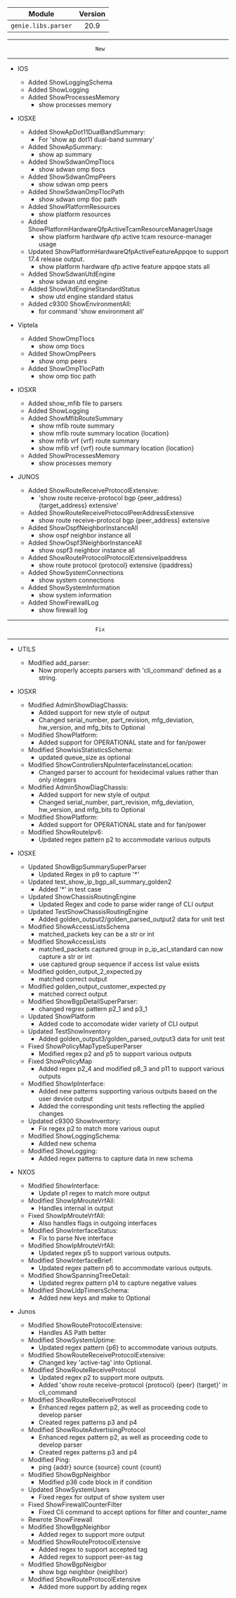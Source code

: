 | Module                  | Version       |
| ------------------------|:-------------:|
| ``genie.libs.parser``   |    20.9       |

--------------------------------------------------------------------------------
                                New
--------------------------------------------------------------------------------
* IOS
    * Added ShowLoggingSchema
    * Added ShowLogging
    * Added ShowProcessesMemory
        * show processes memory

* IOSXE
    * Added ShowApDot11DualBandSummary:
        * For 'show ap dot11 dual-band summary'
    * Added ShowApSummary:
        * show ap summary
    * Added ShowSdwanOmpTlocs
        * show sdwan omp tlocs
    * Added ShowSdwanOmpPeers
        * show sdwan omp peers
    * Added ShowSdwanOmpTlocPath
        * show sdwan omp tloc path
    * Added ShowPlatformResources
        * show platform resources
    * Added ShowPlatformHardwareQfpActiveTcamResourceManagerUsage
        * show platform hardware qfp active tcam resource-manager usage
    * Updated ShowPlatformHardwareQfpActiveFeatureAppqoe to support 17.4 release output.
        * show platform hardware qfp active feature appqoe stats all
    * Added ShowSdwanUtdEngine
        * show sdwan utd engine
    * Added ShowUtdEngineStandardStatus
        * show utd engine standard status
    * Added c9300 ShowEnvironmentAll:
        * for command 'show environment all'

* Viptela
    * Added ShowOmpTlocs
        * show omp tlocs
    * Added ShowOmpPeers
        * show omp peers
    * Added ShowOmpTlocPath
        * show omp tloc path

* IOSXR
    * Added show_mfib file to parsers
    * Added ShowLogging
    * Added ShowMfibRouteSummary
        * show mfib route summary
        * show mfib route summary location {location}
        * show mfib vrf {vrf} route summary
        * show mfib vrf {vrf} route summary location {location}
    * Added ShowProcessesMemory
        * show processes memory

* JUNOS
    * Added ShowRouteReceiveProtocolExtensive:
        * 'show route receive-protocol bgp {peer_address} {target_address} extensive'
    * Added ShowRouteReceiveProtocolPeerAddressExtensive
        * show route receive-protocol bgp {peer_address} extensive
    * Added ShowOspfNeighborInstanceAll
        * show ospf neighbor instance all
    * Added ShowOspf3NeighborInstanceAll
        * show ospf3 neighbor instance all
    * Added ShowRouteProtocolProtocolExtensiveIpaddress
        * show route protocol {protocol} extensive {ipaddress}
    * Added ShowSystemConnections
        * show system connections
    * Added ShowSystemInformation
        * show system information
    * Added ShowFirewallLog
        * show firewall log

--------------------------------------------------------------------------------
                                Fix
--------------------------------------------------------------------------------

* UTILS
    * Modified add_parser:
        * Now properly accepts parsers with 'cli_command' defined as a string.

* IOSXR
    * Modified AdminShowDiagChassis:
        * Added support for new style of output
        * Changed serial_number, part_revision, mfg_deviation, hw_version, and mfg_bits to Optional
    * Modified ShowPlatform:
        * Added support for OPERATIONAL state and for fan/power
    * Modified ShowIsisStatisticsSchema:
        * updated queue_size as optional
    * Modified ShowControllersNpuInterfaceInstanceLocation:
        * Changed parser to account for hexidecimal values rather than only integers
    * Modified AdminShowDiagChassis:
        * Added support for new style of output
        * Changed serial_number, part_revision, mfg_deviation, hw_version, and mfg_bits to Optional
    * Modified ShowPlatform:
        * Added support for OPERATIONAL state and for fan/power
    * Modified ShowRouteIpv6:
        * Updated regex pattern p2 to accommodate various outputs

* IOSXE
    * Updated ShowBgpSummarySuperParser
        * Updated Regex in p9 to capture '*'
    * Updated test_show_ip_bgp_all_summary_golden2
        * Added '*' in test case
    * Updated ShowChassisRoutingEngine
        * Updated Regex and code to parse wider range of CLI output
    * Updated TestShowChassisRoutingEngine
        * Added golden_output2/golden_parsed_output2 data for unit test
    * Modified ShowAccessListsSchema
        * matched_packets key can be a str or int
    * Modified ShowAccessLists
        * matched_packets captured group in p_ip_acl_standard can
          now capture a str or int
        * use captured group sequence if access list value exists
    * Modified golden_output_2_expected.py
        * matched correct output
    * Modified golden_output_customer_expected.py
        * matched correct output
    * Modified ShowBgpDetailSuperParser:
        * changed regrex pattern p2_1 and p3_1
    * Updated ShowPlatform
        * Added code to accomodate wider variety of CLI output
    * Updated TestShowInventory
        * Added golden_output3/golden_parsed_output3 data for unit test
    * Fixed ShowPolicyMapTypeSuperParser
        * Modified regex p2 and p5 to support various outputs
    * Fixed ShowPolicyMap
        * Added regex p2_4 and modified p8_3 and p11 to support various outputs
    * Modified ShowIpInterface:
    	* Added new patterns supporting various outputs based on the user device output
    	* Added the corresponding unit tests reflecting the applied changes
    * Updated c9300 ShowInventory:
        * Fix regex p2 to match more various ouput
    * Modified ShowLoggingSchema:
        * Added new schema
    * Modified ShowLogging:
        * Added regex patterns to capture data in new schema

* NXOS
    * Modified ShowInterface:
        * Update p1 regex to match more output
    * Modified ShowIpMrouteVrfAll:
        * Handles internal in output
    * Fixed ShowIpMrouteVrfAll:
        * Also handles flags in outgoing interfaces
    * Modified ShowInterfaceStatus:
        * Fix to parse Nve interface
    * Modified ShowIpMrouteVrfAll:
       * Updated regex p5 to support various outputs.
    * Modified ShowInterfaceBrief:
        * Updated regex pattern p6 to accommodate various outputs.
    * Modified ShowSpanningTreeDetail:
        * Updated regrex pattern p14 to capture negative values
    * Modified ShowLldpTimersSchema:
        * Added new keys and make to Optional

* Junos
    * Modified ShowRouteProtocolExtensive:
        * Handles AS Path better
    * Modified ShowSystemUptime:
        * Updated regex pattern {p6} to accommodate various outputs.
    * Modified ShowRouteReceiveProtocolExtensive:
        * Changed key 'active-tag' into Optional.
    * Modified ShowRouteReceiveProtocol
        * Updated regex p2 to support more outputs.
        * Added 'show route receive-protocol {protocol} {peer} {target}' in cli_command
    * Modified ShowRouteReceiveProtocol
        * Enhanced regex pattern p2, as well as proceeding
          code to develop parser
        * Created regex patterns p3 and p4
    * Modified ShowRouteAdvertisingProtocol
        * Enhanced regex pattern p2, as well as proceeding
          code to develop parser
        * Created regex patterns p3 and p4
    * Modified Ping:
        * ping {addr} source {source} count {count}
    * Modified ShowBgpNeighbor
        * Modified p36 code block in if condition
    * Updated ShowSystemUsers
        * Fixed regex for output of show system user
    * Fixed ShowFirewallCounterFilter
        * Fixed Cli command to accept options for filter and counter_name
    * Rewrote ShowFirewall
    * Modified ShowBgpNeighbor
        * Added regex to support more output
    * Modified ShowRouteProtocolExtensive
        * Added regex to support accepted tag
        * Added regex to support peer-as tag
    * Modified ShowBgpNeigbor
        * show bgp neighbor {neighbor}
    * Modified ShowRouteProtocolExtensive
        * Added more support by adding regex